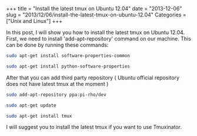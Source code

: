 +++
title = "Install the latest tmux on Ubuntu 12.04"
date = "2013-12-06"
slug = "2013/12/06/install-the-latest-tmux-on-ubuntu-12.04"
Categories = ["Unix and Linux"]
+++

In this post, I will show you how to install the latest tmux on Ubuntu 12.04. First, we need to install 'add-apt-repository' command on our machine. This can be done by running these commands:

``` bash
sudo apt-get install software-properties-common

sudo apt-get install python-software-properties
```

After that you can add third party repository ( Ubuntu official repository does not have latest tmux at the moment )

``` bash
sudo add-apt-repository ppa:pi-rho/dev

sudo apt-get update 

sudo apt-get install tmux
```

I will suggest you to install the latest tmux if you want to use Tmuxinator.
